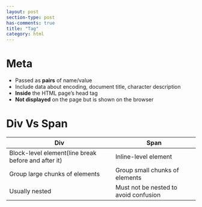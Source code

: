 ```yaml
---
layout: post
section-type: post
has-comments: true
title: "Tag"
category: html
---
```


# Meta

- Passed as **pairs** of name/value
- Include data about encoding, document title, character description
- **Inside** the HTML page’s head tag
- **Not displayed** on the page but is shown on the browser

# Div Vs Span

| Div | Span |
| --- | --- |
| Block-level element(line break before and after it) | Inline-level element |
| Group large chunks of elements | Group small chunks of elements |
| Usually nested | Must not be nested to avoid confusion |